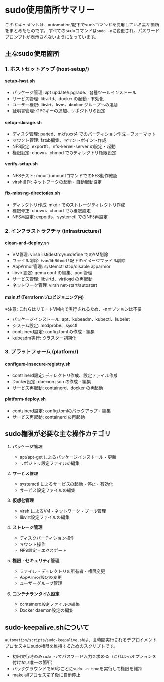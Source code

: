 # sudo使用箇所サマリー

このドキュメントは、automation/配下でsudoコマンドを使用している主な箇所をまとめたものです。
すべてのsudoコマンドは`sudo -n`に変更され、パスワードプロンプトが表示されないようになっています。

## 主なsudo使用箇所

### 1. ホストセットアップ (host-setup/)

#### setup-host.sh
- パッケージ管理: apt update/upgrade、各種ツールインストール
- サービス管理: libvirtd、docker の起動・有効化
- ユーザー権限: libvirt、kvm、docker グループへの追加
- 証明書管理: GPGキーの追加、リポジトリの設定

#### setup-storage.sh
- ディスク管理: parted、mkfs.ext4 でのパーティション作成・フォーマット
- マウント管理: fstab編集、マウントポイント作成
- NFS設定: exportfs、nfs-kernel-server の設定・起動
- 権限設定: chown、chmod でのディレクトリ権限設定

#### verify-setup.sh
- NFSテスト: mount/umountコマンドでのNFS動作確認
- virsh操作: ネットワークの起動・自動起動設定

#### fix-missing-directories.sh
- ディレクトリ作成: mkdir でのストレージディレクトリ作成
- 権限修正: chown、chmod での権限設定
- NFS再設定: exportfs、systemctl でのNFS再設定

### 2. インフラストラクチャ (infrastructure/)

#### clean-and-deploy.sh
- VM管理: virsh list/destroy/undefine でのVM削除
- ファイル削除: /var/lib/libvirt/ 配下のイメージファイル削除
- AppArmor管理: systemctl stop/disable apparmor
- libvirt設定: qemu.conf の編集、pool管理
- サービス管理: libvirtd、virtlogd の再起動
- ネットワーク管理: virsh net-start/autostart

#### main.tf (Terraformプロビジョニング内)
※注意: これらはリモートVM内で実行されるため、-nオプションは不要
- パッケージインストール: apt、kubeadm、kubectl、kubelet
- システム設定: modprobe、sysctl
- containerd設定: config.toml の作成・編集
- kubeadm実行: クラスター初期化

### 3. プラットフォーム (platform/)

#### configure-insecure-registry.sh
- containerd設定: ディレクトリ作成、設定ファイル作成
- Docker設定: daemon.json の作成・編集
- サービス再起動: containerd、docker の再起動

#### platform-deploy.sh
- containerd設定: config.tomlのバックアップ・編集
- サービス再起動: containerd の再起動

## sudo権限が必要な主な操作カテゴリ

1. **パッケージ管理**
   - apt/apt-get によるパッケージインストール・更新
   - リポジトリ設定ファイルの編集

2. **サービス管理**
   - systemctl によるサービスの起動・停止・有効化
   - サービス設定ファイルの編集

3. **仮想化管理**
   - virsh によるVM・ネットワーク・プール管理
   - libvirt設定ファイルの編集

4. **ストレージ管理**
   - ディスクパーティション操作
   - マウント操作
   - NFS設定・エクスポート

5. **権限・セキュリティ管理**
   - ファイル・ディレクトリの所有者・権限変更
   - AppArmor設定の変更
   - ユーザーグループ管理

6. **コンテナランタイム設定**
   - containerd設定ファイルの編集
   - Docker daemon設定の編集

## sudo-keepalive.shについて

`automation/scripts/sudo-keepalive.sh`は、長時間実行されるデプロイメントプロセス中にsudo権限を維持するためのスクリプトです。
- 初回実行時のみ`sudo -v`でパスワード入力を求める（これは-nオプションを付けない唯一の箇所）
- バックグラウンドで50秒ごとに`sudo -n true`を実行して権限を維持
- make allプロセス完了後に自動停止